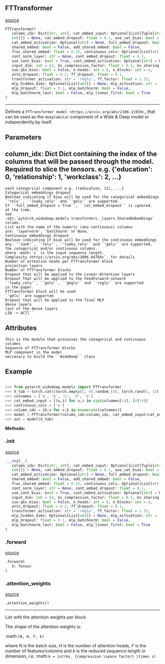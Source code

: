 #


## FTTransformer
[source](https://github.com/jrzaurin/pytorch-widedeep/blob/master/pytorch_widedeep/models/tabular/transformers/ft_transformer.py/#L13)
```python 
FTTransformer(
   column_idx: Dict[str, int], cat_embed_input: Optional[List[Tuple[str,
   int]]] = None, cat_embed_dropout: float = 0.1, use_cat_bias: bool = False,
   cat_embed_activation: Optional[str] = None, full_embed_dropout: bool = False,
   shared_embed: bool = False, add_shared_embed: bool = False,
   frac_shared_embed: float = 0.25, continuous_cols: Optional[List[str]] = None,
   cont_norm_layer: str = None, cont_embed_dropout: float = 0.1,
   use_cont_bias: bool = True, cont_embed_activation: Optional[str] = None,
   input_dim: int = 64, kv_compression_factor: float = 0.5, kv_sharing: bool = False,
   use_qkv_bias: bool = False, n_heads: int = 8, n_blocks: int = 4,
   attn_dropout: float = 0.2, ff_dropout: float = 0.1,
   transformer_activation: str = 'reglu', ff_factor: float = 1.33,
   mlp_hidden_dims: Optional[List[int]] = None, mlp_activation: str = 'relu',
   mlp_dropout: float = 0.1, mlp_batchnorm: bool = False,
   mlp_batchnorm_last: bool = False, mlp_linear_first: bool = True
)
```


---
Defines a `FTTransformer model <https://arxiv.org/abs/2106.11959>`_ that
can be used as the ``deeptabular`` component of a Wide & Deep model or
independently by itself.


Parameters
----------
column_idx: Dict
Dict containing the index of the columns that will be passed through
the model. Required to slice the tensors. e.g.
{'education': 0, 'relationship': 1, 'workclass': 2, ...}
---
    each categorical component e.g. [(education, 11), ...]
    Categorical embeddings dropout
    Boolean indicating if bias will be used for the categorical embeddings
    `'relu'`, `'leaky_relu'` and `'gelu'` are supported.
    If ``full_embed_dropout = True``, ``cat_embed_dropout`` is ignored.
    at the time.
    See :obj:`pytorch_widedeep.models.transformers._layers.SharedEmbeddings`
    column.
    List with the name of the numeric (aka continuous) columns
    are: 'layernorm', 'batchnorm' or None.
    Continuous embeddings dropout
    Boolean indicating if bias will be used for the continuous embeddings
    any. `'tanh'`, `'relu'`, `'leaky_relu'` and `'gelu'` are supported.
    the categorical and/or continuous columns.
    where :math:`s` is the input sequence length.
    Complexity <https://arxiv.org/abs/2006.04768>`_ for details
    Number of attention heads per FTTransformer block
    projection layers
    Number of FTTransformer blocks
    Dropout that will be applied to the Linear-Attention layers
    Dropout that will be applied to the FeedForward network
    `'leaky_relu'`, `'gelu'`, `'geglu'` and `'reglu'` are supported
    in the paper.
    FTTransformer block will be used
    `'gelu'` are supported
    Dropout that will be applied to the final MLP
    dense layers
    last of the dense layers
    LIN -> ACT]``

Attributes
----------
    This is the module that processes the categorical and continuous columns
    Sequence of FTTransformer blocks
    MLP component in the model
    neccesary to build the ``WideDeep`` class

Example
--------

```python

>>> from pytorch_widedeep.models import FTTransformer
>>> X_tab = torch.cat((torch.empty(5, 4).random_(4), torch.rand(5, 1)), axis=1)
>>> colnames = ['a', 'b', 'c', 'd', 'e']
>>> cat_embed_input = [(u,i) for u,i in zip(colnames[:4], [4]*4)]
>>> continuous_cols = ['e']
>>> column_idx = {k:v for v,k in enumerate(colnames)}
>>> model = FTTransformer(column_idx=column_idx, cat_embed_input=cat_embed_input, continuous_cols=continuous_cols)
>>> out = model(X_tab)
```


**Methods:**


### .__init__
[source](https://github.com/jrzaurin/pytorch-widedeep/blob/master/pytorch_widedeep/models/tabular/transformers/ft_transformer.py/#L145)
```python
.__init__(
   column_idx: Dict[str, int], cat_embed_input: Optional[List[Tuple[str,
   int]]] = None, cat_embed_dropout: float = 0.1, use_cat_bias: bool = False,
   cat_embed_activation: Optional[str] = None, full_embed_dropout: bool = False,
   shared_embed: bool = False, add_shared_embed: bool = False,
   frac_shared_embed: float = 0.25, continuous_cols: Optional[List[str]] = None,
   cont_norm_layer: str = None, cont_embed_dropout: float = 0.1,
   use_cont_bias: bool = True, cont_embed_activation: Optional[str] = None,
   input_dim: int = 64, kv_compression_factor: float = 0.5, kv_sharing: bool = False,
   use_qkv_bias: bool = False, n_heads: int = 8, n_blocks: int = 4,
   attn_dropout: float = 0.2, ff_dropout: float = 0.1,
   transformer_activation: str = 'reglu', ff_factor: float = 1.33,
   mlp_hidden_dims: Optional[List[int]] = None, mlp_activation: str = 'relu',
   mlp_dropout: float = 0.1, mlp_batchnorm: bool = False,
   mlp_batchnorm_last: bool = False, mlp_linear_first: bool = True
)
```


### .forward
[source](https://github.com/jrzaurin/pytorch-widedeep/blob/master/pytorch_widedeep/models/tabular/transformers/ft_transformer.py/#L267)
```python
.forward(
   X: Tensor
)
```


### .attention_weights
[source](https://github.com/jrzaurin/pytorch-widedeep/blob/master/pytorch_widedeep/models/tabular/transformers/ft_transformer.py/#L279)
```python
.attention_weights()
```

---
List with the attention weights per block

The shape of the attention weights is:

:math:`(N, H, F, k)`

where *N* is the batch size, *H* is the number of attention heads, *F*
is the number of features/columns and *k* is the reduced sequence
length or dimension, i.e. :math:`k = int(kv_
{compression \space factor} \times s)`
